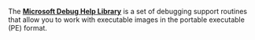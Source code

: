 The [**Microsoft Debug Help Library**](https://learn.microsoft.com/en-us/windows/win32/debug/debug-help-library) is a set of debugging support routines that allow you to work with executable images in the portable executable (PE) format.